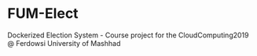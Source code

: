 # FUM-Elect
Dockerized Election System - Course project for the CloudComputing2019 @ Ferdowsi University of Mashhad
